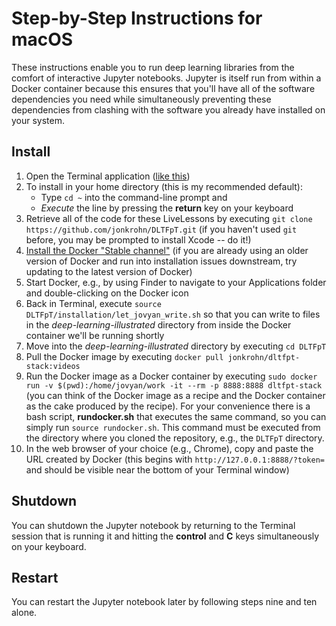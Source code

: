 # Step-by-Step Instructions for macOS

These instructions enable you to run deep learning libraries from the comfort of interactive Jupyter notebooks. Jupyter is itself run from within a Docker container because this ensures that you'll have all of the software dependencies you need while simultaneously preventing these dependencies from clashing with the software you already have installed on your system.

## Install

1. Open the Terminal application ([like this](http://www.wikihow.com/Open-a-Terminal-Window-in-Mac))
2. To install in your home directory (this is my recommended default):
	* Type `cd ~` into the command-line prompt and
	* *Execute* the line by pressing the **return** key on your keyboard
3. Retrieve all of the code for these LiveLessons by executing `git clone https://github.com/jonkrohn/DLTFpT.git` (if you haven't used `git` before, you may be prompted to install Xcode -- do it!)
4. [Install the Docker "Stable channel"](https://docs.docker.com/docker-for-mac/install/) (if you are already using an older version of Docker and run into installation issues downstream, try updating to the latest version of Docker)
5. Start Docker, e.g., by using Finder to navigate to your Applications folder and double-clicking on the Docker icon
6. Back in Terminal, execute `source DLTFpT/installation/let_jovyan_write.sh` so that you can write to files in the *deep-learning-illustrated* directory from inside the Docker container we'll be running shortly
7. Move into the *deep-learning-illustrated* directory by executing `cd DLTFpT`
8. Pull the Docker image by executing `docker pull jonkrohn/dltfpt-stack:videos`
9. Run the Docker image as a Docker container by executing `sudo docker run -v $(pwd):/home/jovyan/work -it --rm -p 8888:8888 dltfpt-stack` (you can think of the Docker image as a recipe and the Docker container as the cake produced by the recipe). For your convenience there is a bash script, **rundocker.sh** that executes the same command, so you can simply run `source rundocker.sh`. This command must be executed from the directory where you cloned the repository, e.g., the `DLTFpT` directory.
10. In the web browser of your choice (e.g., Chrome), copy and paste the URL created by Docker (this begins with `http://127.0.0.1:8888/?token=` and should be visible near the bottom of your Terminal window)

## Shutdown

You can shutdown the Jupyter notebook by returning to the Terminal session that is running it and hitting the **control** and **C** keys simultaneously on your keyboard.

## Restart

You can restart the Jupyter notebook later by following steps nine and ten alone.
